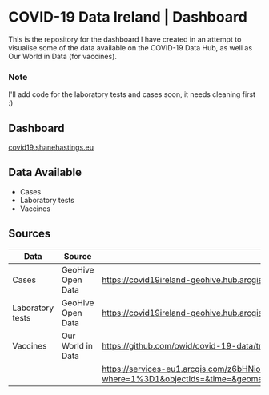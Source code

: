 # COVID-19 Data Ireland | Dashboard

This is the repository for the dashboard I have created in an attempt to visualise some of the data available on the COVID-19 Data Hub, as well as Our World in Data (for vaccines).

### Note
I'll add code for the laboratory tests and cases soon, it needs cleaning first :)

## Dashboard

[covid19.shanehastings.eu](http://covid19.shanehastings.eu/)

## Data Available

- Cases
- Laboratory tests
- Vaccines


## Sources

| Data             | Source            | URL                                                                                        |
|------------------|-------------------|--------------------------------------------------------------------------------------------|
| Cases            | GeoHive Open Data | https://covid19ireland-geohive.hub.arcgis.com/datasets/d8eb52d56273413b84b0187a4e9117be_0  |
| Laboratory tests | GeoHive Open Data | https://covid19ireland-geohive.hub.arcgis.com/datasets/f6d6332820ca466999dbd852f6ad4d5a_0/ |
| Vaccines         | Our World in Data | https://github.com/owid/covid-19-data/tree/master/public/data/vaccinations                 |
| | | https://services-eu1.arcgis.com/z6bHNio59iTqqSUY/arcgis/rest/services/Covid19_Vaccine_Administration_Data_View/FeatureServer/0/query?where=1%3D1&objectIds=&time=&geometry=&geometryType=esriGeometryEnvelope&inSR=&spatialRel=esriSpatialRelIntersects&resultType=none&distance=0.0&units=esriSRUnit_Meter&returnGeodetic=false&outFields=*&returnGeometry=true&featureEncoding=esriDefault&multipatchOption=xyFootprint&maxAllowableOffset=&geometryPrecision=&outSR=&datumTransformation=&applyVCSProjection=false&returnIdsOnly=false&returnUniqueIdsOnly=false&returnCountOnly=false&returnExtentOnly=false&returnQueryGeometry=false&returnDistinctValues=false&cacheHint=false&orderByFields=&groupByFieldsForStatistics=&outStatistics=&having=&resultOffset=&resultRecordCount=&returnZ=false&returnM=false&returnExceededLimitFeatures=true&quantizationParameters=&sqlFormat=none&f=html&token=